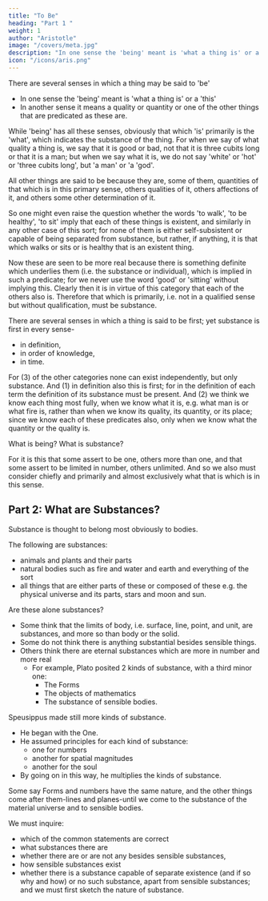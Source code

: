 ```yaml
---
title: "To Be"
heading: "Part 1 "
weight: 1
author: "Aristotle"
image: "/covers/meta.jpg"
description: "In one sense the 'being' meant is 'what a thing is' or a 'this'. In another sense it means a quality or quantity or one of the other things that are predicated as these are"
icon: "/icons/aris.png"
---
```




There are several senses in which a thing may be said to 'be'

- In one sense the 'being' meant is 'what a thing is' or a 'this'
- In another sense it means a quality or quantity or one of the other things that are predicated as these are. 

While 'being' has all these senses, obviously that which 'is' primarily is the 'what', which indicates the substance of the thing. For when we say of what quality a thing is, we say that it is good or bad, not that it is three cubits long or that it is a man; but when we say what it is, we do not say 'white' or 'hot' or 'three cubits long', but 'a man' or 'a 'god'. 

All other things are said to be because they are, some of them, quantities of that which is in this primary sense, others qualities of it, others affections of it, and others some other determination of it. 

So one might even raise the question whether the words 'to walk', 'to be healthy', 'to sit' imply that each of these things is existent, and similarly in any other case of this sort; for none of them is either self-subsistent or capable of being separated from substance, but rather, if anything, it is that which walks or sits or is healthy that is an existent thing. 

Now these are seen to be more real because there is something definite which underlies them (i.e. the substance or individual), which is implied in such a predicate; for we never use the word 'good' or 'sitting' without implying this. Clearly then it is in virtue of this category that each of the others also is. Therefore that which is primarily, i.e. not in a qualified sense but without qualification, must be substance.


There are several senses in which a thing is said to be first; yet substance is first in every sense-
- in definition,
- in order of knowledge,
- in time. 

For (3) of the other categories none can exist independently, but only substance. And (1) in definition also this is first; for in the definition of each term the definition of its substance must be present. And (2) we think we know each thing most fully, when we know what it is, e.g. what man is or what fire is, rather than when we know its quality, its quantity, or its place; since we know each of these predicates also, only when we know what the quantity or the quality is.

What is being? What is substance? 

For it is this that some assert to be one, others more than one, and that some assert to be limited in number, others unlimited. And so we also must consider chiefly and primarily and almost exclusively what that is which is in this sense.


## Part 2: What are Substances?

Substance is thought to belong most obviously to bodies. 

The following are substances:
- animals and plants and their parts
- natural bodies such as fire and water and earth and everything of the sort
- all things that are either parts of these or composed of these e.g. the physical universe and its parts, stars and moon and sun. 

Are these alone substances?

- Some think that the limits of body, i.e. surface, line, point, and unit, are substances, and more so than body or the solid.
- Some do not think there is anything substantial besides sensible things. 
- Others think there are eternal substances which are more in number and more real
  - For example, Plato posited 2 kinds of substance, with a third minor one:
    - The Forms
    - The objects of mathematics
    - The substance of sensible bodies. 

Speusippus made still more kinds of substance. 
- He began with the One. 
- He assumed principles for each kind of substance:
  - one for numbers
  - another for spatial magnitudes
  - another for the soul
- By going on in this way, he multiplies the kinds of substance. 

Some say Forms and numbers have the same nature, and the other things come after them-lines and planes-until we come to the substance of the material universe and to sensible bodies.

We must inquire:
- which of the common statements are correct
- what substances there are
- whether there are or are not any besides sensible substances,
- how sensible substances exist
- whether there is a substance capable of separate existence (and if so why and how) or no such substance, apart from sensible substances; and we must first sketch the nature of substance.

